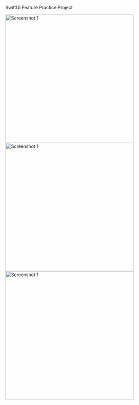 SwiftUI Feature Practice Project

<img src="https://github.com/user-attachments/assets/f39fcda9-1a4b-4258-8ccd-e9c6d81c35fc" alt="Screenshot 1" width="400" />
<img src="https://github.com/user-attachments/assets/335ce1ee-b574-4d93-a24c-68fa9e99b649" alt="Screenshot 1" width="400" />
<img src="https://github.com/user-attachments/assets/933107fe-6a59-4b19-9e6e-488c00fbbf51" alt="Screenshot 1" width="400" />
